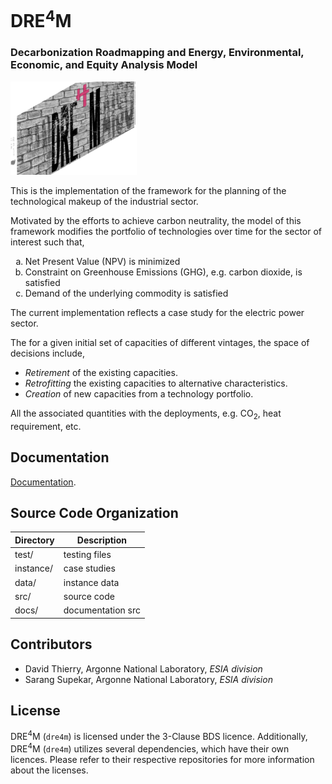 
# DRE<sup>4</sup>M
### Decarbonization Roadmapping and Energy, Environmental, Economic, and Equity Analysis Model



<p class="aligncenter"> <img src="./docs/docs/img/dre4m.svg" width="40%" height="40%"
title="dre4am fr"> </p>

This is the implementation of the framework for the planning of the
technological makeup of the industrial sector.

Motivated by the efforts to achieve carbon neutrality, the model of this
framework modifies the portfolio of technologies over time for the sector of
interest such that,

<ol type="a"> <li>Net Present Value (NPV) is minimized</li> <li>Constraint on
Greenhouse Emissions (GHG), e.g. carbon dioxide, is satisfied</li> <li>Demand of
the underlying commodity is satisfied</li> </ol>

The current implementation reflects a case study for the electric power sector.

The for a given initial set of capacities of different vintages, the space of
decisions include,

- *Retirement* of the existing capacities.
- *Retrofitting* the existing capacities to alternative characteristics.
- *Creation* of new capacities from a technology portfolio.

All the associated quantities with the deployments, e.g. CO<sub>2</sub>, heat
requirement, etc.

## Documentation

[Documentation](https://dthierry.github.io/dre4m/).

## Source Code Organization

|  Directory | Description       |
|------------|-------------------|
| test/      | testing files     |
| instance/  | case studies      |
| data/      | instance data     |
| src/       | source code       |
| docs/      | documentation src |


## Contributors

- David Thierry, Argonne National Laboratory, *ESIA division*
- Sarang Supekar, Argonne National Laboratory, *ESIA division*

## License
 
DRE<sup>4</sup>M (`dre4m`) is licensed under the 3-Clause BDS licence.
Additionally, DRE<sup>4</sup>M (`dre4m`) utilizes several dependencies, which
have their own licences. Please refer to their respective repositories for more
information about the licenses. 


